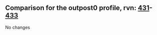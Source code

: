 ## Comparison for the outpost0 profile, rvn: [431](https://github.com/PRO100KatYT/FortniteProfileRevisions/tree/main/profiles/outpost0/431%20outpost0.json)-[433](https://github.com/PRO100KatYT/FortniteProfileRevisions/tree/main/profiles/outpost0/433%20outpost0.json)

No changes
